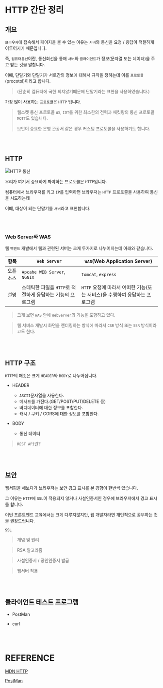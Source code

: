 # HTTP 간단 정리

## 개요

`브라우저`에 접속해서 페이지을 볼 수 있는 이유는 `서버`와 통신을 요청 / 응답이 적절하게 이루어지기 때문입니다.

즉, `컴퓨터통신`이란, 통신회선을 통해 `서버`와 `클라이언트`가 정보(문자열 또는 데이터)을 주고 받는 것을 말합니다.

이떄, 단말기와 단말기가 서로간의 정보에 대해서 규칙을 정하는데 이를 `프로토콜`(procotol)이라고 합니다.

> (단순히 컴퓨터에 국한 되지않기떄문에 단말기라는 표현을 사용하였습니다.)

가장 많이 사용하는 `프로토콜`은 `HTTP` 입니다.

> 웹소켓 통신 프로토콜 `WS`, `IOT`를 위한 최소한의 전력과 패킷량의 통신 프로토콜 `MQTT`도 있습니다.
>
> 보안이 중요한 은행 관공서 같은 경우 커스텀 프로토콜을 사용하기도 합니다.

<br/><br/>

## HTTP

![HTTP 통신](https://img1.daumcdn.net/thumb/R1280x0/?scode=mtistory2&fname=https%3A%2F%2Fblog.kakaocdn.net%2Fdn%2FdESwmr%2FbtrwmalkwIX%2FJOzV0iVcEfzFZ9jCmmE6m0%2Fimg.png)

우리가 여기서 중요하게 봐야하는 프로토콜은 `HTTP`입니다.

컴퓨터에서 브라우저를 키고 `IP`를 입력하면 브라우저는 `HTTP` 프로토콜을 사용하여 통신을 시도하는데

이떄, 대상이 되는 단말기를 `서버`라고 표현합니다.

<br/><br/>

### Web Server와 WAS

웹 `백엔드` 개발에서 웹과 관련된 서버는 크게 두가지로 나누어지는데 아래와 같습니다.

| 항목     | `Web Server`                                               | `WAS`(Web Application Server)                                              |
| -------- | ---------------------------------------------------------- | -------------------------------------------------------------------------- |
| 오픈소스 | `Apcahe WEB Server`, `NGNIX`                               | `tomcat`, `express`                                                        |
| 설명     | 스테틱한 파일을 `HTTP`로 적절하게 응답하는 기능의 프로그램 | `HTTP` 요청에 따라서 어떠한 기능(또는 서비스)을 수행하여 응답하는 프로그램 |

> 크게 보면 `WAS` 안에 `WebServer`의 기능을 포함하고 있다.

> 웹 서비스 개발시 화면을 렌더링하는 방식에 따라서 `CSR` 방식 또는 `SSR` 방식이라고도 한다.

<br/><br/>

## HTTP 구조

`HTTP`의 패킷은 크게 `HEADER`와 `BODY`로 나누어집니다.

- HEADER

  - `ASCII`문자열을 사용한다.
  - 메서드를 가진다.(GET/POST/PUT/DELETE 등)
  - 바디데이터에 대한 정보를 포함한다.
  - 캐시 / 쿠키 / CORS에 대한 정보를 포함한다.

- BODY
  - 통신 데이터

> `REST API`란?

<br/><br/>

## 보안

웹서핑을 해보다가 브라우저는 보안 경고 표시를 본 경험이 한번씩 있습니다.

그 이유는 `HTTP`에 `SSL`이 적용되지 않거나 사설인증서인 경우에 브라우저에서 경고 표시를 합니다.

이번 프론트엔드 교육에서는 크게 다루지않지만, 웹 개발자라면 개인적으로 공부하는 것을 권장드립니다.

`SSL`

> 개념 및 원리

> RSA 알고리즘

> 사설인증서 / 공인인증서 발급

> 웹서버 적용

<br/><br/>

## 클라이언트 테스트 프로그램

- PostMan

- curl

<br/><br/>

# REFERENCE

[MDN HTTP](https://developer.mozilla.org/ko/docs/Web/HTTP)

[PostMan](https://www.postman.com/)
